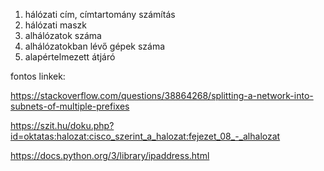 1. hálózati cím, címtartomány számítás
2. hálózati maszk
3. alhálózatok száma
4. alhálózatokban lévő gépek száma
5. alapértelmezett átjáró
    


fontos linkek:

https://stackoverflow.com/questions/38864268/splitting-a-network-into-subnets-of-multiple-prefixes

https://szit.hu/doku.php?id=oktatas:halozat:cisco_szerint_a_halozat:fejezet_08_-_alhalozat

https://docs.python.org/3/library/ipaddress.html